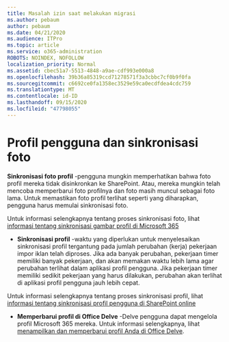```yaml
---
title: Masalah izin saat melakukan migrasi
ms.author: pebaum
author: pebaum
ms.date: 04/21/2020
ms.audience: ITPro
ms.topic: article
ms.service: o365-administration
ROBOTS: NOINDEX, NOFOLLOW
localization_priority: Normal
ms.assetid: cbec51a7-5513-4848-a9ae-cdf993e000a8
ms.openlocfilehash: 39b36a85319ccd71278571f3a3cbbc7cf0b9f0fa
ms.sourcegitcommit: c6692ce0fa1358ec3529e59ca0ecdfdea4cdc759
ms.translationtype: MT
ms.contentlocale: id-ID
ms.lasthandoff: 09/15/2020
ms.locfileid: "47798055"
---
```

# <a name="user-profile-and-photo-synchronization"></a>Profil pengguna dan sinkronisasi foto

 **Sinkronisasi foto profil** -pengguna mungkin memperhatikan bahwa foto profil mereka tidak disinkronkan ke SharePoint. Atau, mereka mungkin telah mencoba memperbarui foto profilnya dan foto masih muncul sebagai foto lama. Untuk memastikan foto profil terlihat seperti yang diharapkan, pengguna harus memulai sinkronisasi foto. 
  
Untuk informasi selengkapnya tentang proses sinkronisasi foto, lihat [informasi tentang sinkronisasi gambar profil di Microsoft 365](https://go.microsoft.com/fwlink/?linkid=2022634)
  
- **Sinkronisasi profil** -waktu yang diperlukan untuk menyelesaikan sinkronisasi profil tergantung pada jumlah perubahan (kerja) pekerjaan impor iklan telah diproses. Jika ada banyak perubahan, pekerjaan timer memiliki banyak pekerjaan, dan akan memakan waktu lebih lama agar perubahan terlihat dalam aplikasi profil pengguna. Jika pekerjaan timer memiliki sedikit pekerjaan yang harus dilakukan, perubahan akan terlihat di aplikasi profil pengguna jauh lebih cepat. 
  
Untuk informasi selengkapnya tentang proses sinkronisasi profil, lihat [informasi tentang sinkronisasi profil pengguna di SharePoint online](https://go.microsoft.com/fwlink/?linkid=2022639)
    
- **Memperbarui profil di Office Delve** -Delve pengguna dapat mengelola profil Microsoft 365 mereka. Untuk informasi selengkapnya, lihat [menampilkan dan memperbarui profil Anda di Office Delve](https://support.office.com/article/View-and-update-your-profile-in-Office-Delve-4e84343b-eedf-45a1-aeb9-8627ccca14ba).
    

